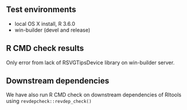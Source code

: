 ## Test environments
* local OS X install, R 3.6.0
* win-builder (devel and release)

## R CMD check results

Only error from lack of RSVGTipsDevice library on win-builder server.

## Downstream dependencies

We have also run R CMD check on downstream dependencies of RItools using `revdepcheck::revdep_check()`


